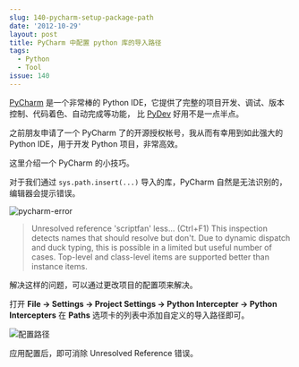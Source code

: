 ```yaml
---
slug: 140-pycharm-setup-package-path
date: '2012-10-29'
layout: post
title: PyCharm 中配置 python 库的导入路径
tags:
  - Python
  - Tool
issue: 140
---
```


[PyCharm][1] 是一个非常棒的 Python IDE，它提供了完整的项目开发、调试、版本控制、代码着色、自动完成等功能，
比 [PyDev][2] 好用不是一点半点。

之前朋友申请了一个 PyCharm 了的开源授权帐号，我从而有幸用到如此强大的 Python IDE，用于开发 Python 项目，非常高效。

这里介绍一个 PyCharm 的小技巧。

对于我们通过 `sys.path.insert(...)` 导入的库，PyCharm 自然是无法识别的，编辑器会提示错误。

![pycharm-error](https://github.com/greatghoul/greatghoul.github.io/assets/208966/4835bcef-1aaf-4224-81e3-1414b281e227)

> Unresolved reference 'scriptfan' less... (Ctrl+F1) This inspection detects names that should resolve but don't. 
> Due to dynamic dispatch and duck typing, this is possible in a limited but useful number of cases. Top-level 
> and class-level items are supported better than instance items.

解决这样的问题，可以通过更改项目的配置项来解决。

打开 **File -> Settings -> Project Settings -> Python Intercepter -> Python Intercepters** 在 **Paths** 
选项卡的列表中添加自定义的导入路径即可。

![配置路径](https://github.com/greatghoul/greatghoul.github.io/assets/208966/37364871-ac7e-408d-9b32-d9b5647be149)

应用配置后，即可消除 Unresolved Reference 错误。

[1]: http://www.jetbrains.com/pycharm/
[2]: http://pydev.org/
